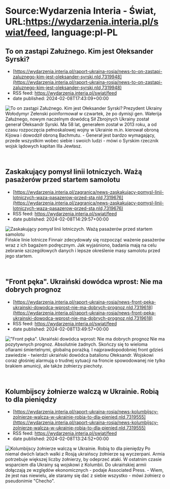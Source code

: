 # Source:Wydarzenia Interia - Świat, URL:https://wydarzenia.interia.pl/swiat/feed, language:pl-PL

## To on zastąpi Załużnego. Kim jest Ołeksander Syrski?
 - [https://wydarzenia.interia.pl/raport-ukraina-rosja/news-to-on-zastapi-zaluznego-kim-jest-oleksander-syrski,nId,7319948](https://wydarzenia.interia.pl/raport-ukraina-rosja/news-to-on-zastapi-zaluznego-kim-jest-oleksander-syrski,nId,7319948)
 - RSS feed: https://wydarzenia.interia.pl/swiat/feed
 - date published: 2024-02-08T17:43:09+00:00

<p><a href="https://wydarzenia.interia.pl/raport-ukraina-rosja/news-to-on-zastapi-zaluznego-kim-jest-oleksander-syrski,nId,7319948"><img align="left" alt="To on zastąpi Załużnego. Kim jest Ołeksander Syrski?" src="https://i.iplsc.com/to-on-zastapi-zaluznego-kim-jest-oleksander-syrski/000IKM8JJPXMAL5V-C321.jpg" /></a>Prezydent Ukrainy Wołodymyr Zełenski poinformował w czwartek, że po dymisji gen. Wałerija Załużnego, nowym naczelnym dowódcą Sił Zbrojnych Ukrainy został generał Ołeksandr Syrski. Ma 58 lat, generałem został w 2013 roku, a od czasu rozpoczęcia pełnoskalowej wojny w Ukrainie m.in. kierował obroną Kijowa i dowodził obroną Bachmutu. - Generał jest bardzo wymagający, przede wszystkim wobec siebie i swoich ludzi - mówi o Syrskim rzecznik wojsk lądowych kapitan Illa Jewłasz.</p><br clear="all" />

## Zaskakujący pomysł linii lotniczych. Ważą pasażerów przed startem samolotu
 - [https://wydarzenia.interia.pl/zagranica/news-zaskakujacy-pomysl-linii-lotniczych-waza-pasazerow-przed-sta,nId,7319676](https://wydarzenia.interia.pl/zagranica/news-zaskakujacy-pomysl-linii-lotniczych-waza-pasazerow-przed-sta,nId,7319676)
 - RSS feed: https://wydarzenia.interia.pl/swiat/feed
 - date published: 2024-02-08T14:29:57+00:00

<p><a href="https://wydarzenia.interia.pl/zagranica/news-zaskakujacy-pomysl-linii-lotniczych-waza-pasazerow-przed-sta,nId,7319676"><img align="left" alt="Zaskakujący pomysł linii lotniczych. Ważą pasażerów przed startem samolotu" src="https://i.iplsc.com/zaskakujacy-pomysl-linii-lotniczych-waza-pasazerow-przed-sta/000IKJ6NRA6W63V9-C321.jpg" /></a>Fińskie linie lotnicze Finnair zdecydowały się rozpocząć ważenie pasażerów wraz z ich bagażem podręcznym. Jak wyjaśniono, badania mają na celu zebranie szczegółowych danych i lepsze określenie masy samolotu przed jego startem.</p><br clear="all" />

## "Front pęka". Ukraiński dowódca wprost: Nie ma dobrych prognoz
 - [https://wydarzenia.interia.pl/raport-ukraina-rosja/news-front-peka-ukrainski-dowodca-wprost-nie-ma-dobrych-prognoz,nId,7319618](https://wydarzenia.interia.pl/raport-ukraina-rosja/news-front-peka-ukrainski-dowodca-wprost-nie-ma-dobrych-prognoz,nId,7319618)
 - RSS feed: https://wydarzenia.interia.pl/swiat/feed
 - date published: 2024-02-08T13:49:57+00:00

<p><a href="https://wydarzenia.interia.pl/raport-ukraina-rosja/news-front-peka-ukrainski-dowodca-wprost-nie-ma-dobrych-prognoz,nId,7319618"><img align="left" alt="&quot;Front pęka&quot;. Ukraiński dowódca wprost: Nie ma dobrych prognoz " src="https://i.iplsc.com/front-peka-ukrainski-dowodca-wprost-nie-ma-dobrych-prognoz/000IKICKYF7Q4EO8-C321.jpg" /></a>Nie ma pozytywnych prognoz. Absolutnie żadnych. Skończy się to wieloma ofiarami śmiertelnymi, globalną porażką. I najprawdopodobniej front gdzieś zawiedzie - twierdzi ukraiński dowódca batalionu Ołeksandr. Wojskowi coraz głośniej alarmują o trudnej sytuacji na froncie spowodowanej nie tylko brakiem amunicji, ale także żołnierzy piechoty.</p><br clear="all" />

## Kolumbijscy żołnierze walczą w Ukrainie. Robią to dla pieniędzy
 - [https://wydarzenia.interia.pl/raport-ukraina-rosja/news-kolumbijscy-zolnierze-walcza-w-ukrainie-robia-to-dla-pienied,nId,7319555](https://wydarzenia.interia.pl/raport-ukraina-rosja/news-kolumbijscy-zolnierze-walcza-w-ukrainie-robia-to-dla-pienied,nId,7319555)
 - RSS feed: https://wydarzenia.interia.pl/swiat/feed
 - date published: 2024-02-08T13:24:52+00:00

<p><a href="https://wydarzenia.interia.pl/raport-ukraina-rosja/news-kolumbijscy-zolnierze-walcza-w-ukrainie-robia-to-dla-pienied,nId,7319555"><img align="left" alt="Kolumbijscy żołnierze walczą w Ukrainie. Robią to dla pieniędzy" src="https://i.iplsc.com/kolumbijscy-zolnierze-walcza-w-ukrainie-robia-to-dla-pienied/000IKIAWEN4KK4V3-C321.jpg" /></a>Po niemal dwóch latach walki z Rosją ukraińscy żołnierze są wyczerpani. Armia potrzebuje większej liczby żołnierzy, by odeprzeć ataki. W ostatnim czasie wsparciem dla Ukrainy są wojskowi z Kolumbii. Do ukraińskiej armii dołączają ze względów ekonomicznych - podaje Associated Press. - Wiem, że jest nas niewielu, ale staramy się dać z siebie wszystko - mówi żołnierz o pseudonimie &quot;Checho&quot;. </p><br clear="all" />

